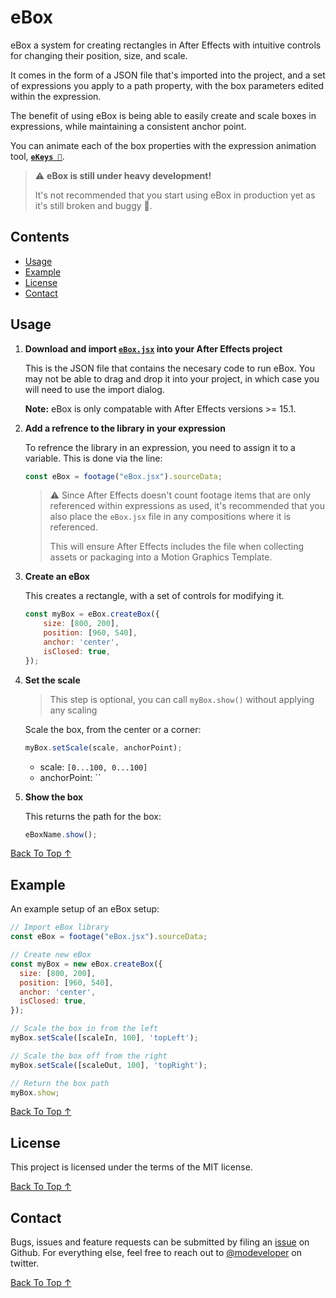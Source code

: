 [back to top ↑]: #ebox-

# eBox <!-- omit in toc -->

eBox a system for creating rectangles in After Effects with intuitive controls for changing their position, size, and scale.

It comes in the form of a JSON file that's imported into the project, and a set of expressions you apply to a path property, with the box parameters edited within the expression.

The benefit of using eBox is being able to easily create and scale boxes in expressions, while maintaining a consistent anchor point.

You can animate each of the box properties with the expression animation tool, **[`eKeys 🔑`](https://github.com/motiondeveloper/ekeys)**.

> ⚠️ **eBox is still under heavy development!**
> 
> It's not recommended that you start using eBox in production yet as it's still broken and buggy 🐛.

## Contents <!-- omit in toc -->

- [Usage](#Usage)
- [Example](#Example)
- [License](#License)
- [Contact](#Contact)

## Usage

1. **Download and import [`eBox.jsx`](https://github.com/motiondeveloper/eBox/raw/master/eBox.jsx) into your After Effects project**

    This is the JSON file that contains the necesary code to run eBox. You may not be able to drag and drop it into your project, in which case you will need to use the import dialog.

    **Note:** eBox is only compatable with After Effects versions >= 15.1.

2. **Add a refrence to the library in your expression**

    To refrence the library in an expression, you need to assign it to a variable. This is done via the line:

    ```javascript
    const eBox = footage("eBox.jsx").sourceData;
    ```
    > ⚠️ Since After Effects doesn't count footage items that are only referenced within expressions as used, it's recommended that you also place the `eBox.jsx` file in any compositions where it is referenced.
    >
    > This will ensure After Effects includes the file when collecting assets or packaging into a Motion Graphics Template.

3. **Create an eBox**

    This creates a rectangle, with a set of controls for modifying it.

    ```javascript
    const myBox = eBox.createBox({
        size: [800, 200],
        position: [960, 540],
        anchor: 'center',
        isClosed: true,
    });
    ```

4. **Set the scale**

    > This step is optional, you can call `myBox.show()` without applying any scaling

    Scale the box, from the center or a corner:

    ```javascript
    myBox.setScale(scale, anchorPoint);
    ```

    - scale: `[0...100, 0...100]`
    - anchorPoint: ``

5. **Show the box**

    This returns the path for the box:

    ```javascript
    eBoxName.show();
    ````

[Back To Top ↑]

## Example

An example setup of an eBox setup:

```javascript
// Import eBox library
const eBox = footage("eBox.jsx").sourceData;

// Create new eBox
const myBox = new eBox.createBox({
  size: [800, 200],
  position: [960, 540],
  anchor: 'center',
  isClosed: true,
});

// Scale the box in from the left
myBox.setScale([scaleIn, 100], 'topLeft');

// Scale the box off from the right
myBox.setScale([scaleOut, 100], 'topRight');

// Return the box path
myBox.show;
```

[Back To Top ↑]

## License

This project is licensed under the terms of the MIT license.

[Back To Top ↑]

## Contact

Bugs, issues and feature requests can be submitted by filing an [issue](https://github.com/motiondeveloper/ekeys/issues) on Github. For everything else, feel free to reach out to [@modeveloper](https://twitter.com/modeveloper) on twitter.

[Back To Top ↑]
